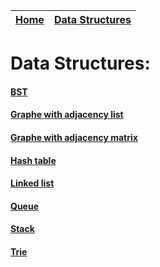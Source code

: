 | [Home](../README.md)  | [Data Structures](data_structure_menu.md)  |
| :------------| -----------:|

# Data Structures:
#### [BST](bst_printer.md)
#### [Graphe with adjacency list](graph_adj_list_printer.md)
#### [Graphe with adjacency matrix](graph_adj_matrix_printer.md)
#### [Hash table](hash_table_printer.md)
#### [Linked list](linked_list_printer.md)
#### [Queue](queue_printer.md)
#### [Stack](stack_printer.md)
#### [Trie](trie_printer.md)
